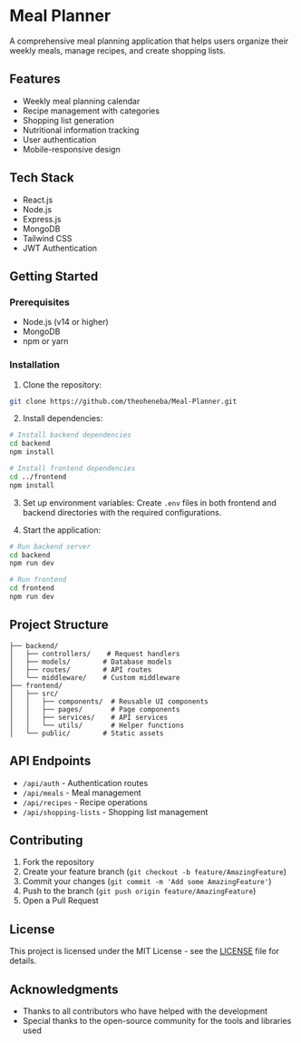# Meal Planner

A comprehensive meal planning application that helps users organize their weekly meals, manage recipes, and create shopping lists.

## Features

- Weekly meal planning calendar
- Recipe management with categories
- Shopping list generation
- Nutritional information tracking
- User authentication
- Mobile-responsive design

## Tech Stack

- React.js
- Node.js
- Express.js
- MongoDB
- Tailwind CSS
- JWT Authentication

## Getting Started

### Prerequisites

- Node.js (v14 or higher)
- MongoDB
- npm or yarn

### Installation

1. Clone the repository:
```bash
git clone https://github.com/theoheneba/Meal-Planner.git
```

2. Install dependencies:
```bash
# Install backend dependencies
cd backend
npm install

# Install frontend dependencies
cd ../frontend
npm install
```

3. Set up environment variables:
   Create `.env` files in both frontend and backend directories with the required configurations.

4. Start the application:
```bash
# Run backend server
cd backend
npm run dev

# Run frontend
cd frontend
npm run dev
```

## Project Structure

```
├── backend/
│   ├── controllers/    # Request handlers
│   ├── models/        # Database models
│   ├── routes/        # API routes
│   └── middleware/    # Custom middleware
├── frontend/
│   ├── src/
│   │   ├── components/  # Reusable UI components
│   │   ├── pages/       # Page components
│   │   ├── services/    # API services
│   │   └── utils/       # Helper functions
│   └── public/        # Static assets
```

## API Endpoints

- `/api/auth` - Authentication routes
- `/api/meals` - Meal management
- `/api/recipes` - Recipe operations
- `/api/shopping-lists` - Shopping list management

## Contributing

1. Fork the repository
2. Create your feature branch (`git checkout -b feature/AmazingFeature`)
3. Commit your changes (`git commit -m 'Add some AmazingFeature'`)
4. Push to the branch (`git push origin feature/AmazingFeature`)
5. Open a Pull Request

## License

This project is licensed under the MIT License - see the [LICENSE](LICENSE) file for details.

## Acknowledgments

- Thanks to all contributors who have helped with the development
- Special thanks to the open-source community for the tools and libraries used